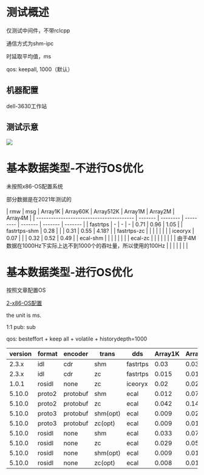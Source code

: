 # 测试概述

仅测试中间件，不带rclcpp

通信方式为shm-ipc

时延取平均值，ms

qos: keepall, 1000（默认）

## 机器配置

dell-3630工作站

## 测试示意

![](https://tcs.teambition.net/storage/312h30ff9dca912b77bc3ae4d7eee4ca1f26?Signature=eyJhbGciOiJIUzI1NiIsInR5cCI6IkpXVCJ9.eyJBcHBJRCI6IjU5Mzc3MGZmODM5NjMyMDAyZTAzNThmMSIsIl9hcHBJZCI6IjU5Mzc3MGZmODM5NjMyMDAyZTAzNThmMSIsIl9vcmdhbml6YXRpb25JZCI6IiIsImV4cCI6MTY3MTg1MjU5MSwiaWF0IjoxNjcxMjQ3NzkxLCJyZXNvdXJjZSI6Ii9zdG9yYWdlLzMxMmgzMGZmOWRjYTkxMmI3N2JjM2FlNGQ3ZWVlNGNhMWYyNiJ9.ar1Pql2zGGZ8lg8V9xnlbWOl4Bw3pALE5z3TdjLBxvY&download=image.png "")

# 基本数据类型-不进行OS优化

未按照x86-OS配置系统

部分数据是在2021年测试的

| rmw | msg                                | Array1K | Array60K | Array512K | Array1M | Array2M | Array4M |
| ---------------------------------------- | ------- | -------- | --------- | ------- | ------- | ------- |
| fastrtps                                 | -       | -        | -         | 0.71    | 0.96    | 1.05    |
| fastrtps-shm                             | 0.28    |          |           | 0.31    | 0.55    | 4.18?   |
| fastrtps-zc                              |         |          |           |         |         |         |
| iceoryx                                  | 0.07    |          |           | 0.32    | 0.52    | 0.49    |
| ecal-shm                                 |         |          |           |         |         |         |
| ecal-zc                                  |         |          |           |         |         |         |
| 由于4M数据在1000Hz下实际上达不到1000个的吞吐量，所以使用的100Hz |         |          |           |         |         |         |

# 基本数据类型-进行OS优化

按照文章配置OS

[2-x86-OS配置](https://thoughts.teambition.com/share/627cb260a61cd80041a0543b#title=2-x86-OS%E9%85%8D%E7%BD%AE)

the unit is ms.

1:1 pub: sub

qos: besteffort + keep all + volatile + historydepth=1000

| version | format | encoder  | trans    | dds      | Array1K | Array60K | Array256K | Array1M | Array2M | Array4M |
| ------- | ------ | -------- | -------- | -------- | ------- | -------- | --------- | ------- | ------- | ------- |
| 2.3.x   | idl    | cdr      | shm      | fastrtps | 0.03    | 0.03     | 0.04      | 0.12    | 0.22    | 0.46    |
| 2.3.x   | idl    | cdr      | zc       | fastrtps | 0.015   | 0.018    | 0.025     | 0.05    | 0.09    | 0.20    |
| 1.0.1   | rosidl | none     | zc       | iceoryx  | 0.02    | 0.028    | 0.05      | 0.11    | 0.12    | -       |
| 5.10.0  | proto2 | protobuf | shm      | ecal     | 0.012   | 0.078    | 0.29      | 1.16    | 2.38    | 4.62    |
| 5.10.0  | proto2 | protobuf | zc       | ecal     | 0.042   | 0.14     | 0.36      | 1.13    | 2.26    | 4.45    |
| 5.10.0  | proto3 | protobuf | shm(opt) | ecal     | 0.009   | 0.02     | 0.06      | 0.34    | 0.68    | 2.28    |
| 5.10.0  | proto3 | protobuf | zc(opt)  | ecal     | 0.009   | 0.018    | 0.048     | 0.232   | 0.455   | 0.97    |
| 5.10.0  | rosidl | none     | shm      | ecal     | 0.033   | 0.072    | 0.115     | 0.30    | 0.52    | 0.94    |
| 5.10.0  | rosidl | none     | zc       | ecal     | 0.029   | 0.058    | 0.099     | 0.188   | 0.292   | 0.512   |
| 5.10.0  | rosidl | none     | shm(opt) | ecal     | 0.009   | 0.016    | 0.038     | 0.166   | 0.32    | 0.68    |
| 5.10.0  | rosidl | none     | zc(opt)  | ecal     | 0.008   | 0.010    | 0.017     | 0.043   | 0.074   | 0.146   |
